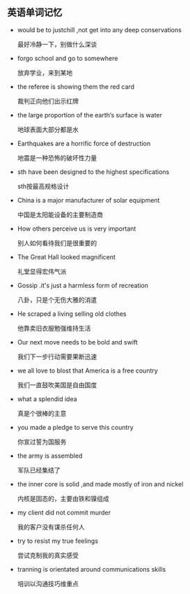 ## 英语单词记忆

- would be to justchill ,not get into any deep conservations

  最好冷静一下，别做什么深谈

- forgo school and go to somewhere

  放弃学业，来到某地

- the referee is showing them the red card

  裁判正向他们出示红牌

- the large proportion of the earth‘s surface is water

  地球表面大部分都是水

- Earthquakes are a horrific force of destruction

  地震是一种恐怖的破坏性力量

- sth have been designed to the highest specifications

  sth按最高规格设计

- China is a major manufacturer of  solar equipment 

  中国是太阳能设备的主要制造商

- How others perceive us is very important 

  别人如何看待我们是很重要的

- The Great Hall looked magnificent

  礼堂显得宏伟气派

- Gossip .it's just a harmless form of recreation

  八卦，只是个无伤大雅的消遣

- He scraped a living selling old clothes

  他靠卖旧衣服勉强维持生活

- Our  next move needs to be bold and swift

  我们下一步行动需要果断迅速

- we all love  to blost that America is a free country

  我们一直鼓吹美国是自由国度

- what a splendid idea 

  真是个很棒的主意

- you made a pledge to serve this country

  你宣过誓为国服务

- the army is assembled 

  军队已经集结了

- the inner core is solid ,and  made mostly of iron and nickel 

  内核是固态的，主要由铁和镍组成

- my client did  not commit murder

  我的客户没有谋杀任何人

- try to resist my true feelings

  尝试克制我的真实感受

- tranning is orientated around communications skills 

  培训以沟通技巧维重点
